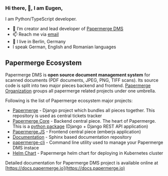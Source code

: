 ### Hi there, 👋, I am Eugen,

I am Python/TypeScript developer.

- 🌱 I’m creator and lead developer of [Papermerge DMS](https://github.com/ciur/papermerge)
- 📫 Reach me via [email](mailto:eugen@papermerge.com)
- :round_pushpin: I live in Berlin, Germany
- I speak German, English and Romanian languages

## Papermerge Ecosystem

Papermerge DMS is **open source document management system** for scanned documents (PDF documents,
JPEG, PNG, TIFF scans). Its source code is split into two major pieces backend
and frontend. [Papermerge Organization](https://github.com/papermerge) groups all
papermerge related projects under one umbrella.

Following is the list of Papermerge ecosystem major projects:


* [Papermerge](https://github.com/ciur/papermerge) - Django project which
  bundles all pieces together. This repository is used as central tickets
  tracker
* [Papermerge Core](https://github.com/papermerge/papermerge-core) - Backend
  central piece. The heart of Papermerge. This is a [python package](https://pypi.org/project/papermerge-core/)
  (Django + Django REST API application)
* [Papermerge.JS](https://github.com/papermerge/papermerge.js) - Frontend
  central piece (emberjs application)
* [Documentation](https://github.com/papermerge/documentation) - Sphinx based
  documentation repository
* [papermerge-cli](https://github.com/papermerge/papermerge-cli) - Command line utility used to manage your Papermerge DMS instace
* [Helm Chart](https://github.com/papermerge/helm-chart) - Papermerge helm chart for deploying in Kubernetes cluster


Detailed documentation for Papermerge DMS project is available online at [https://docs.papermerge.io](https://docs.papermerge.io)
